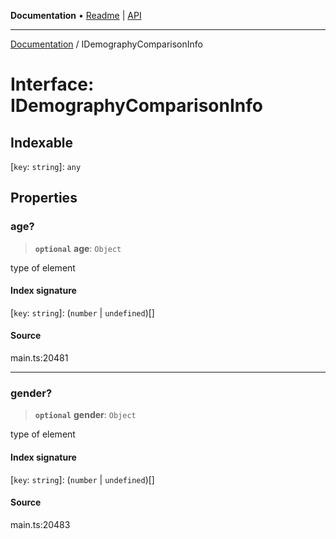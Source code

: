 **Documentation** • [Readme](../README.md) \| [API](../globals.md)

***

[Documentation](../README.md) / IDemographyComparisonInfo

# Interface: IDemographyComparisonInfo

## Indexable

 \[`key`: `string`\]: `any`

## Properties

### age?

> **`optional`** **age**: `Object`

type of element

#### Index signature

 \[`key`: `string`\]: (`number` \| `undefined`)[]

#### Source

main.ts:20481

***

### gender?

> **`optional`** **gender**: `Object`

type of element

#### Index signature

 \[`key`: `string`\]: (`number` \| `undefined`)[]

#### Source

main.ts:20483

